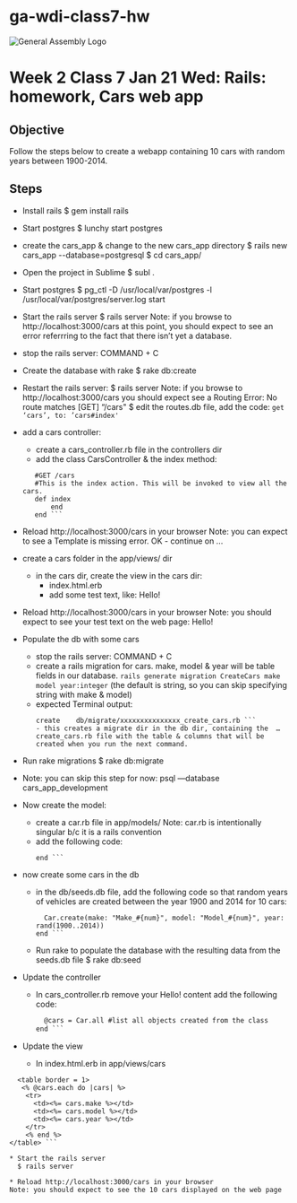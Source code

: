 # ga-wdi-class7-hw
![General Assembly Logo](http://i.imgur.com/ke8USTq.png)

# Week 2 Class 7 Jan 21 Wed: Rails: homework, Cars web app

## Objective
Follow the steps below to create a webapp containing 10 cars with random years between 1900-2014.


## Steps
* Install rails
  $ gem install rails
* Start postgres
  $ lunchy start postgres
* create the cars_app & change to the new cars_app directory
  $ rails new cars_app --database=postgresql
  $ cd cars_app/
* Open the project in Sublime
  $ subl .
* Start postgres
  $ pg_ctl -D /usr/local/var/postgres -l /usr/local/var/postgres/server.log start
* Start the rails server
  $ rails server
  Note: if you browse to http://localhost:3000/cars at this point, you should expect to see an error referrring to the fact that there isn’t yet a database.
* stop the rails server: COMMAND + C
* Create the database with rake
  $ rake db:create
* Restart the rails server:
  $ rails server
  Note: if you browse to http://localhost:3000/cars you should expect see a Routing Error: No route matches [GET] “/cars"
$ edit the routes.db file, add the code:
     ``` get ‘cars’, to: ’cars#index' ```
* add a cars controller:
    - create a cars_controller.rb file in the controllers dir
    - add the class CarsController & the index method:
     ```class CarsController < ApplicationController
        #GET /cars
        #This is the index action. This will be invoked to view all the cars.
        def index
            end
        end ```

* Reload http://localhost:3000/cars in your browser
Note: you can expect to see a Template is missing error. OK - continue on ...
* create a cars folder in the app/views/ dir
  - in the cars dir, create the view in the cars dir:
     - index.html.erb
     - add some test text, like: Hello!

* Reload http://localhost:3000/cars in your browser
Note: you should expect to see your test text on the web page: Hello!

* Populate the db with some cars
  - stop the rails server: COMMAND + C
  - create a rails migration for cars. make, model & year will be table fields in our database.
     ```rails generate migration CreateCars make model year:integer```
     (the default is string, so you can skip specifying string with make & model)
  - expected Terminal output:
      ```invoke  active_record
      create    db/migrate/xxxxxxxxxxxxxxx_create_cars.rb ```
     - this creates a migrate dir in the db dir, containing the  …create_cars.rb file with the table & columns that will be created when you run the next command.

* Run rake migrations
  $ rake db:migrate

* Note: you can skip this step for now:
     psql —database cars_app_development

* Now create the model:
  - create a car.rb file in app/models/
     Note: car.rb is intentionally singular b/c it is a rails convention
  - add the following code:
     ```class Song < ActiveRecord::Base
     end ```

* now create some cars in the db
  - in the db/seeds.db file, add the following code so that random years of vehicles are created between the year 1900 and 2014 for 10 cars:
     ``` 1.upto(10) do |num|
       Car.create(make: "Make_#{num}", model: "Model_#{num}", year: rand(1900..2014))
     end ```

  - Run rake to populate the database with the resulting data from the seeds.db file
    $ rake db:seed

* Update the controller
  - In cars_controller.rb remove your Hello! content add the following code:
       ``` def index
         @cars = Car.all #list all objects created from the class
       end ```

* Update the view
  - In index.html.erb in app/views/cars
```<h2>Cars</h2>
  <table border = 1>
   <% @cars.each do |cars| %>
    <tr>
      <td><%= cars.make %></td>
      <td><%= cars.model %></td>
      <td><%= cars.year %></td>
    </tr>
    <% end %>
</table> ```

* Start the rails server
  $ rails server

* Reload http://localhost:3000/cars in your browser
Note: you should expect to see the 10 cars displayed on the web page
